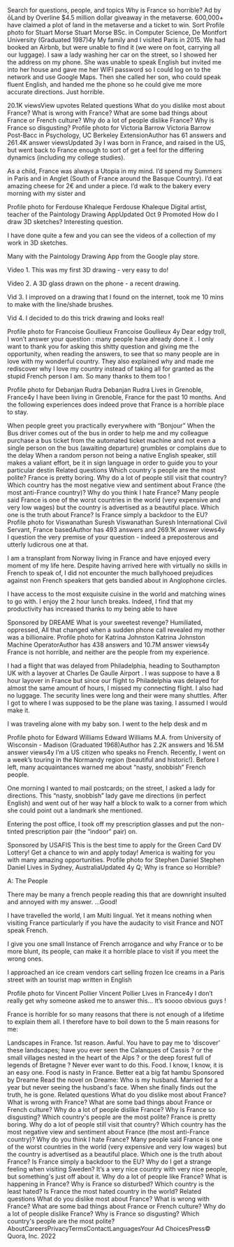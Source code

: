 
Search for questions, people, and topics
Why is France so horrible?
Ad by ōLand by Overline
$4.5 million dollar giveaway in the metaverse.
600,000+ have claimed a plot of land in the metaverse and a ticket to win.
Sort
Profile photo for Stuart Morse
Stuart Morse
BSc. in Computer Science, De Montfort University (Graduated 1987)4y
My family and I visited Paris in 2015. We had booked an Airbnb, but were unable to find it (we were on foot, carrying all our luggage). I saw a lady washing her car on the street, so I showed her the address on my phone. She was unable to speak English but invited me into her house and gave me her WIFI password so I could log on to the network and use Google Maps. Then she called her son, who could speak fluent English, and handed me the phone so he could give me more accurate directions. Just horrible.

20.1K viewsView upvotes
Related questions
What do you dislike most about France?
What is wrong with France?
What are some bad things about France or French culture?
Why do a lot of people dislike France?
Why is France so disgusting?
Profile photo for Victoria Barrow
Victoria Barrow
Post-Bacc in Psychology, UC Berkeley ExtensionAuthor has 61 answers and 261.4K answer viewsUpdated 3y
I was born in France, and raised in the US, but went back to France enough to sort of get a feel for the differing dynamics (including my college studies).

As a child, France was always a Utopia in my mind. I’d spend my Summers in Paris and in Anglet (South of France around the Basque Country). I’d eat amazing cheese for 2€ and under a piece. I’d walk to the bakery every morning with my sister and

Profile photo for Ferdouse Khaleque
Ferdouse Khaleque
Digital artist, teacher of the Paintology Drawing AppUpdated Oct 9
Promoted
How do I draw 3D sketches?
Interesting question.

I have done quite a few and you can see the videos of a collection of my work in 3D sketches.

Many with the Paintology Drawing App from the Google play store.

Video 1. This was my first 3D drawing - very easy to do!

Video 2. A 3D glass drawn on the phone - a recent drawing.

Vid 3. I improved on a drawing that I found on the internet, took me 10 mins to make with the line/shade brushes.

Vid 4. I decided to do this trick drawing and looks real!

Profile photo for Francoise Goullieux
Francoise Goullieux
4y
Dear edgy troll,
I won’t answer your question : many people have already done it .
I only want to thank you for asking this shitty question and giving me the opportunity, when reading the answers, to see that so many people are in love with my wonderful country.
They also explained why and made me rediscover why I love my country instead of taking all for granted as the stupid French person I am. So many thanks to them too !

Profile photo for Debanjan Rudra
Debanjan Rudra
Lives in Grenoble, France4y
I have been living in Grenoble, France for the past 10 months. And the following experiences does indeed prove that France is a horrible place to stay.

When people greet you practically everywhere with “Bonjour”
When the Bus driver comes out of the bus in order to help me and my colleague purchase a bus ticket from the automated ticket machine and not even a single person on the bus (awaiting departure) grumbles or complains due to the delay
When a random person not being a native English speaker, still makes a valiant effort, be it in sign language in order to guide you to your particular destin
Related questions
Which country's people are the most polite?
France is pretty boring. Why do a lot of people still visit that country?
Which country has the most negative view and sentiment about France (the most anti-France country)?
Why do you think I hate France?
Many people said France is one of the worst countries in the world (very expensive and very low wages) but the country is advertised as a beautiful place. Which one is the truth about France? Is France simply a backdoor to the EU?
Profile photo for Viswanathan Suresh
Viswanathan Suresh
International Civil Servant, France basedAuthor has 493 answers and 269.1K answer views4y
I question the very premise of your question - indeed a preposterous and utterly ludicrous one at that.

I am a transplant from Norway living in France and have enjoyed every moment of my life here. Despite having arrived here with virtually no skills in French to speak of, I did not encounter the much ballyhooed prejudices against non French speakers that gets bandied about in Anglophone circles.

I have access to the most exquisite cuisine in the world and matching wines to go with. I enjoy the 2 hour lunch breaks. Indeed, I find that my productivity has increased thanks to my being able to have

Sponsored by DREAME
What is your sweetest revenge?
Humiliated, oppressed, All that changed when a sudden phone call revealed my mother was a billionaire.
Profile photo for Katrina Johnston
Katrina Johnston
Machine OperatorAuthor has 438 answers and 10.7M answer views4y
France is not horrible, and neither are the people from my experience.

I had a flight that was delayed from Philadelphia, heading to Southampton UK with a layover at Charles De Gaulle Airport . I was suppose to have a 8 hour layover in France but since our flight to Philadelphia was delayed for almost the same amount of hours, I missed my connecting flight. I also had no luggage. The security lines were long and their were many shuttles. After I got to where I was supposed to be the plane was taxing. I assumed I would make it.

I was traveling alone with my baby son. I went to the help desk and m

Profile photo for Edward Williams
Edward Williams
M.A. from University of Wisconsin - Madison (Graduated 1968)Author has 2.2K answers and 16.5M answer views4y
I’m a US citizen who speaks no French. Recently, I went on a week’s touring in the Normandy region (beautiful and historic!). Before I left, many acquaintances warned me about “nasty, snobbish” French people.

One morning I wanted to mail postcards; on the street, I asked a lady for directions. This “nasty, snobbish” lady gave me directions (in perfect English) and went out of her way half a block to walk to a corner from which she could point out a landmark she mentioned.

Entering the post office, I took off my prescription glasses and put the non-tinted prescription pair (the “indoor” pair) on.

Sponsored by USAFIS
This is the best time to apply for the Green Card DV Lottery!
Get a chance to win and apply today! America is waiting for you with many amazing opportunities.
Profile photo for Stephen Daniel
Stephen Daniel
Lives in Sydney, AustraliaUpdated 4y
Q; Why is france so Horrible?

A: The People

There may be many a french people reading this that are downright insulted and annoyed with my answer. …Good!

I have travelled the world, I am Multi lingual. Yet it means nothing when visiting France particularly if you have the audacity to visit France and NOT speak French.

I give you one small Instance of French arrogance and why France or to be more blunt, its people, can make it a horrible place to visit if you meet the wrong ones.

I approached an ice cream vendors cart selling frozen Ice creams in a Paris street with an tourist map written in English

Profile photo for Vincent Pollier
Vincent Pollier
Lives in France4y
I don’t really get why someone asked me to answer this… It’s soooo obvious guys !

France is horrible for so many reasons that there is not enough of a lifetime to explain them all. I therefore have to boil down to the 5 main reasons for me:

Landscapes in France. 1st reason. Awful. You have to pay me to ‘discover’ these landscapes; have you ever seen the Calanques of Cassis ? or the small villages nested in the heart of the Alps ? or the deep forest full of legends of Bretagne ? Never ever want to do this.
Food. I know, I know, it is an easy one. Food is nasty in France. Better eat a big fat hambu
Sponsored by Dreame
Read the novel on Dreame: Who is my husband.
Married for a year but never seeing the husband's face. When she finally finds out the truth, he is gone.
Related questions
What do you dislike most about France?
What is wrong with France?
What are some bad things about France or French culture?
Why do a lot of people dislike France?
Why is France so disgusting?
Which country's people are the most polite?
France is pretty boring. Why do a lot of people still visit that country?
Which country has the most negative view and sentiment about France (the most anti-France country)?
Why do you think I hate France?
Many people said France is one of the worst countries in the world (very expensive and very low wages) but the country is advertised as a beautiful place. Which one is the truth about France? Is France simply a backdoor to the EU?
Why do I get a strange feeling when visiting Sweden? It’s a very nice country with very nice people, but something's just off about it.
Why do a lot of people like France?
What is happening in France? Why is France so disturbed?
Which country is the least hated?
Is France the most hated country in the world?
Related questions
What do you dislike most about France?
What is wrong with France?
What are some bad things about France or French culture?
Why do a lot of people dislike France?
Why is France so disgusting?
Which country's people are the most polite?
AboutCareersPrivacyTermsContactLanguagesYour Ad ChoicesPress© Quora, Inc. 2022
